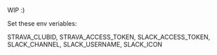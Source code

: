 WIP :)

Set these env veriables:

STRAVA_CLUBID, STRAVA_ACCESS_TOKEN, SLACK_ACCESS_TOKEN, SLACK_CHANNEL, SLACK_USERNAME, SLACK_ICON